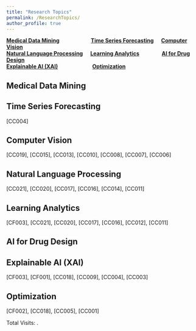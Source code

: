 ```yaml
---
title: "Research Topics"
permalink: /ResearchTopics/
author_profile: true
---
```


**[Medical Data Mining](#fau)** &nbsp; &nbsp; &nbsp; &nbsp; &nbsp; &nbsp; &nbsp; &nbsp; &nbsp; &nbsp; **[Time Series Forecasting](#rau)** &nbsp; &nbsp; **[Computer Vision](#cau)**  
**[Natural Language Processing](#cau)** &nbsp; &nbsp; **[Learning Analytics](#cau)** &nbsp; &nbsp; &nbsp; &nbsp; &nbsp; &nbsp; &nbsp; **[AI for Drug Design](#cau)**  
**[Explainable AI (XAI)](#cau)** &nbsp; &nbsp; &nbsp; &nbsp; &nbsp; &nbsp; &nbsp; &nbsp; &nbsp; &nbsp; &nbsp; **[Optimization](#cau)**  


<h2 id="fau">
Medical Data Mining
</h2>


<h2 id="rau">
Time Series Forecasting
</h2>
[CC004]  


<h2 id="cau">
Computer Vision
</h2>
[CC019], [CC015], [CC013], [CC010], [CC008], [CC007], [CC006]  


<h2 id="cau">
Natural Language Processing
</h2>
[CC021], [CC020], [CC017], [CC016], [CC014], [CC011]  

<h2 id="fau">
Learning Analytics
</h2>
[CF003], [CC021], [CC020], [CC017], [CC016], [CC012], [CC011]  


<h2 id="rau">
AI for Drug Design
</h2>


<h2 id="cau">
Explainable AI (XAI)
</h2>
[CF003], [CF001], [CC018], [CC009], [CC004], [CC003]  

<h2 id="fau">
Optimization
</h2>
[CF002], [CC018], [CC005], [CC001]  



<script async src="https://npm.elemecdn.com/penndu@1.0.0/bsz.js"></script>
<span id="busuanzi_container_site_pv">Total Visits: <span id="busuanzi_value_site_pv"></span>.</span>
